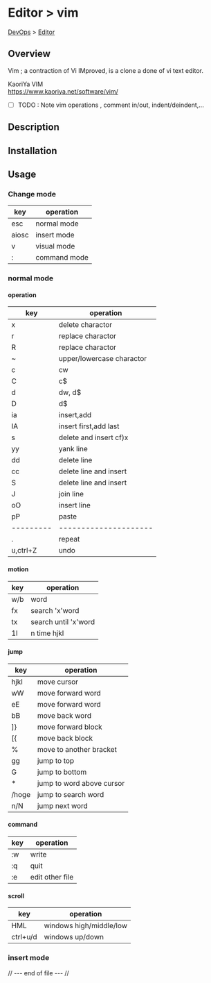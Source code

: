 # Editor > vim
[DevOps](../index.md) > [Editor](index.md)

## Overview
Vim ; a contraction of Vi IMproved, is a clone a done of vi text editor.

KaoriYa VIM  
https://www.kaoriya.net/software/vim/

- [ ] TODO : Note vim operations , comment in/out, indent/deindent,...

## Description

## Installation

## Usage

### Change mode
|key      |operation            |
|---------|---------------------|
|esc      |normal mode          |
|aiosc    |insert mode          |
|v        |visual mode          |
|:        |command mode         |

### normal mode
#### operation

|key      |operation            |
|---------|---------------------|
|x        |delete charactor     |
|r        |replace charactor    |
|R        |replace charactor    |
|~        |upper/lowercase charactor|
|c<motion>|cw                   |
|C        |c$                   |
|d<motion>|dw, d$               |
|D        |d$                   |
|ia       |insert,add           |
|IA       |insert first,add last|
|s        |delete and insert cf)x  |
|yy       |yank line            |
|dd       |delete line          |
|cc       |delete line and insert  |
|S        |delete line and insert  |
|J        |join line            |
|oO       |insert line          |
|pP       |paste                |
|---------|---------------------|
|.        |repeat               |
|u,ctrl+Z |undo                 |

#### motion
|key  |operation            |
|-----|---------------------|
|w/b  |word                 |
|fx   |search 'x'word       |
|tx   |search until 'x'word |
|1l   |n time hjkl          |

#### jump
|key  |operation            |
|-----|---------------------|
|hjkl |move cursor          |
|wW   |move forward word    |
|eE   |move forward word    |
|bB   |move back word       |
|]}   |move forward block   |
|[{   |move back block      |
|%    |move to another bracket |
|gg   |jump to top          |
|G    |jump to bottom       |
|*    |jump to word above cursor |
|/hoge|jump to search word  |
|n/N  |jump next word       |

#### command

|key  |operation       |
|-----|----------------|
|:w   |write           |
|:q   |quit            |
|:e   |edit other file |

#### scroll
|key  |operation            |
|-----|---------------------|
|HML  |windows high/middle/low   |
|ctrl+u/d |windows up/down       |

### insert mode


// --- end of file --- //
